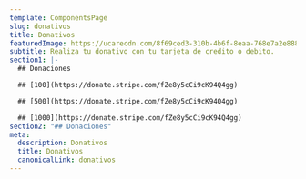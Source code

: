```yaml
---
template: ComponentsPage
slug: donativos
title: Donativos
featuredImage: https://ucarecdn.com/8f69ced3-310b-4b6f-8eaa-768e7a2e888e/
subtitle: R﻿ealiza tu donativo con tu tarjeta de credito o debito.
section1: |-
  ## D﻿onaciones

  ## [1﻿00](https://donate.stripe.com/fZe8y5cCi9cK94Q4gg)

  ## [5﻿00](https://donate.stripe.com/fZe8y5cCi9cK94Q4gg)

  ## [1﻿000](https://donate.stripe.com/fZe8y5cCi9cK94Q4gg)
section2: "## D﻿onaciones"
meta:
  description: Donativos
  title: Donativos
  canonicalLink: donativos
---
```

